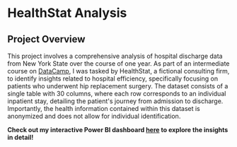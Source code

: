 # HealthStat Analysis 
## Project Overview
This project involves a comprehensive analysis of hospital discharge data from New York State over the course of one year. As part of an intermediate course on [DataCamp](https://app.datacamp.com/learn/courses/case-study-analyzing-healthcare-data-in-power-bi), I was tasked by HealthStat, a fictional consulting firm, to identify insights related to hospital efficiency, specifically focusing on patients who underwent hip replacement surgery. The dataset consists of a single table with 30 columns, where each row corresponds to an individual inpatient stay, detailing the patient's journey from admission to discharge. Importantly, the health information contained within this dataset is anonymized and does not allow for individual identification.

**Check out my interactive Power BI dashboard [here](https://app.powerbi.com/view?r=eyJrIjoiOTRlODZjMzEtNjU2Ni00ODc0LWI3MGMtNDkwNmYyNjM2YjFlIiwidCI6ImJmZmI5NzQ4LTRhNTEtNDRjOC05MjBmLTkzOGFjNDc5NzFlNSJ9) to explore the insights in detail!**

